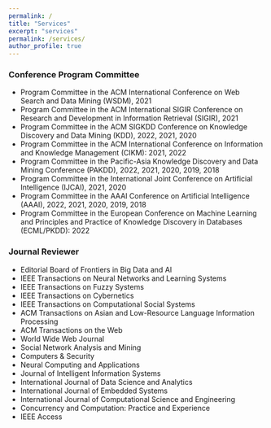 ```yaml
---
permalink: /
title: "Services"
excerpt: "services"
permalink: /services/
author_profile: true
---
```


### Conference Program Committee

<!-- - Senior Program Committee in the International Joint Conference on Artificial Intelligence (IJCAI), 2021 -->
- Program Committee in the ACM International Conference on Web Search and Data Mining (WSDM), 2021
- Program Committee in the ACM International SIGIR Conference on Research and Development in Information Retrieval (SIGIR), 2021
- Program Committee in the ACM SIGKDD Conference on Knowledge Discovery and Data Mining (KDD), 2022, 2021, 2020
- Program Committee in the ACM International Conference on Information and Knowledge Management (CIKM): 2021, 2022
- Program Committee in the Pacific-Asia Knowledge Discovery and Data Mining Conference (PAKDD), 2022, 2021, 2020, 2019, 2018
- Program Committee in the International Joint Conference on Artificial Intelligence (IJCAI), 2021, 2020
- Program Committee in the AAAI Conference on Artificial Intelligence (AAAI), 2022, 2021, 2020, 2019, 2018
- Program Committee in the European Conference on Machine Learning and Principles and Practice of Knowledge Discovery in Databases (ECML/PKDD): 2022

### Journal Reviewer

- Editorial Board of Frontiers in Big Data and AI 
- IEEE Transactions on Neural Networks and Learning Systems
- IEEE Transactions on Fuzzy Systems 
- IEEE Transactions on Cybernetics 
- IEEE Transactions on Computational Social Systems
- ACM Transactions on Asian and Low-Resource Language Information Processing
- ACM Transactions on the Web 
- World Wide Web Journal
- Social Network Analysis and Mining 
- Computers & Security
- Neural Computing and Applications 
- Journal of Intelligent Information Systems 
- International Journal of Data Science and Analytics 
- International Journal of Embedded Systems
- International Journal of Computational Science and Engineering 
- Concurrency and Computation: Practice and Experience
- IEEE Access